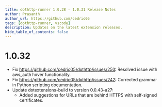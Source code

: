 ```yaml
---
title: dothttp-runner 1.0.28 - 1.0.31 Release Notes
author: Prasanth
author_url: https://github.com/cedric05
tags: [dothttp-runner, vscode]
description: Updates on the latest extension releases.
hide_table_of_contents: false
---
```


# 1.0.32
- Fix https://github.com/cedric05/dothttp/issues/250: Resolved issue with aws_auth hover functionality.
- Fix https://github.com/cedric05/dothttp/issues/242: Corrected grammar in Python scripting documentation.
- Update dotextensions-build to version 0.0.43-a27:
  - Added suggestions for URLs that are behind HTTPS with self-signed certificates.